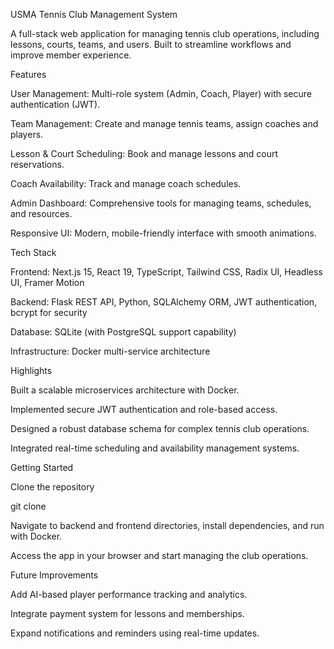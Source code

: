 USMA Tennis Club Management System

A full-stack web application for managing tennis club operations, including lessons, courts, teams, and users. Built to streamline workflows and improve member experience.

Features

User Management: Multi-role system (Admin, Coach, Player) with secure authentication (JWT).

Team Management: Create and manage tennis teams, assign coaches and players.

Lesson & Court Scheduling: Book and manage lessons and court reservations.

Coach Availability: Track and manage coach schedules.

Admin Dashboard: Comprehensive tools for managing teams, schedules, and resources.

Responsive UI: Modern, mobile-friendly interface with smooth animations.

Tech Stack

Frontend: Next.js 15, React 19, TypeScript, Tailwind CSS, Radix UI, Headless UI, Framer Motion

Backend: Flask REST API, Python, SQLAlchemy ORM, JWT authentication, bcrypt for security

Database: SQLite (with PostgreSQL support capability)

Infrastructure: Docker multi-service architecture

Highlights

Built a scalable microservices architecture with Docker.

Implemented secure JWT authentication and role-based access.

Designed a robust database schema for complex tennis club operations.

Integrated real-time scheduling and availability management systems.

Getting Started

Clone the repository

git clone <repo-url>


Navigate to backend and frontend directories, install dependencies, and run with Docker.

Access the app in your browser and start managing the club operations.

Future Improvements

Add AI-based player performance tracking and analytics.

Integrate payment system for lessons and memberships.

Expand notifications and reminders using real-time updates.
